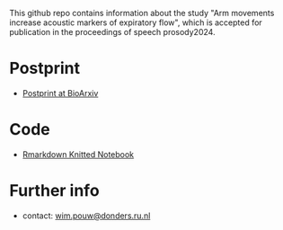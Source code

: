 This github repo contains information about the study "Arm movements increase acoustic markers of expiratory flow", which is accepted for publication in the proceedings of speech prosody2024.

# Postprint
* [Postprint at BioArxiv](https://www.biorxiv.org/content/10.1101/2024.01.08.574611v1)

# Code
* [Rmarkdown Knitted Notebook](https://wimpouw.github.io/gesturekinetics_expiration/)

# Further info
* contact: wim.pouw@donders.ru.nl
